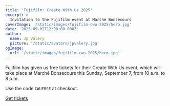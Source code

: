 ```yaml
---
title: 'Fujifilm: Create With Us 2025'
excerpt: >
  Invitation to the Fujifilm event at Marché Bonsecours
coverImage: '/static/images/fujifilm-cwu-2025/hero.jpg'
date: '2025-09-02T12:00:00.000Z'
author:
  name: Jp Valery
  picture: '/static/avatars/jpvalery.jpg'
ogImage:
  url: '/static/images/fujifilm-cwu-2025/hero.jpg'
---
```


Fujifilm has given us free tickets for their Create With Us event, which will take place at Marché Bonsecours this Sunday, September 7, from 10 a.m. to 8 p.m.

Use the code `CWUFREE` at checkout.

[Get tickets](https://creezavecnousmontreal.ca/)

